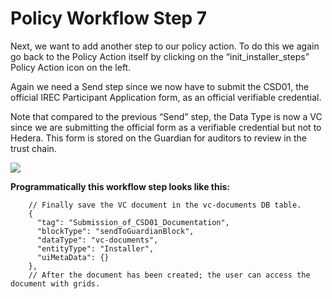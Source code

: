 # Policy Workflow Step 7

Next, we want to add another step to our policy action. To do this we again go back to the Policy Action itself by clicking on the “init\_installer\_steps” Policy Action icon on the left.

Again we need a Send step since we now have to submit the CSD01, the official IREC Participant Application form, as an official verifiable credential.

Note that compared to the previous “Send” step, the Data Type is now a VC since we are submitting the official form as a verifiable credential but not to Hedera. This form is stored on the Guardian for auditors to review in the trust chain.

![](../../../../.gitbook/assets/PW\_image\_12.png)

**Programmatically this workflow step looks like this:**

```
    // Finally save the VC document in the vc-documents DB table.
    {
      "tag": "Submission_of_CSD01_Documentation",
      "blockType": "sendToGuardianBlock",
      "dataType": "vc-documents",
      "entityType": "Installer",
      "uiMetaData": {}
    },
    // After the document has been created; the user can access the document with grids.
```
